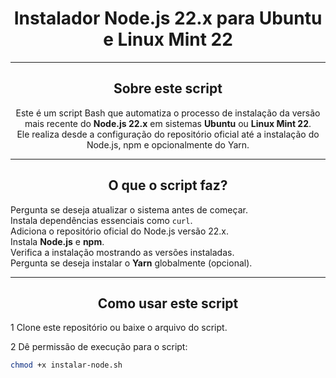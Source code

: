 <div align="center">

#  Instalador Node.js 22.x para Ubuntu e Linux Mint 22

</div>

---

<div align="center">

##  Sobre este script

</div>

<section>
<p align="center">
Este é um script Bash que automatiza o processo de instalação da versão mais recente do <strong>Node.js 22.x</strong> em sistemas <strong>Ubuntu</strong> ou <strong>Linux Mint 22</strong>. <br>
Ele realiza desde a configuração do repositório oficial até a instalação do Node.js, npm e opcionalmente do Yarn.
</p>
</section>

---

<div align="center">

##  O que o script faz?

</div>

<section>
<p>
 Pergunta se deseja atualizar o sistema antes de começar.<br>
 Instala dependências essenciais como <code>curl</code>.<br>
 Adiciona o repositório oficial do Node.js versão 22.x.<br>
 Instala <strong>Node.js</strong> e <strong>npm</strong>.<br>
 Verifica a instalação mostrando as versões instaladas.<br>
 Pergunta se deseja instalar o <strong>Yarn</strong> globalmente (opcional).<br>
</p>
</section>

---

<div align="center">

##  Como usar este script

</div>

<section>
<p>

1 Clone este repositório ou baixe o arquivo do script.<br>

2 Dê permissão de execução para o script:<br>

```bash
chmod +x instalar-node.sh
